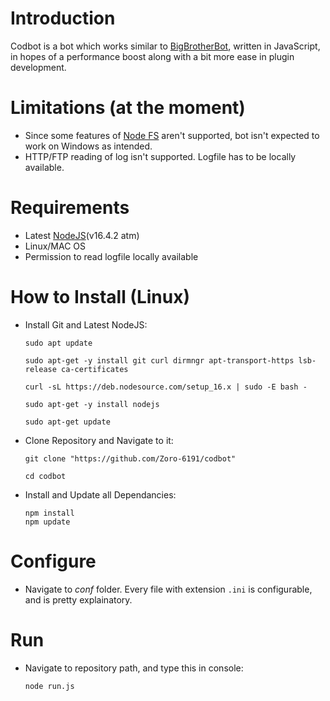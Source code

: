 # Introduction
Codbot is a bot which works similar to [BigBrotherBot](https://github.com/BigBrotherBot/big-brother-bot/), written in JavaScript, in hopes of a performance boost along with a bit more ease in plugin development.

# Limitations (at the moment)
- Since some features of [Node FS](https://nodejs.org/dist/latest-v14.x/docs/api/fs.html#fs_caveats) aren't supported, bot isn't expected to work on Windows as intended.
- HTTP/FTP reading of log isn't supported. Logfile has to be locally available.

# Requirements
- Latest [NodeJS](https://nodejs.org/en/)(v16.4.2 atm)
- Linux/MAC OS
- Permission to read logfile locally available

# How to Install (Linux)
- Install Git and Latest NodeJS:
    ```
    sudo apt update

    sudo apt-get -y install git curl dirmngr apt-transport-https lsb-release ca-certificates

    curl -sL https://deb.nodesource.com/setup_16.x | sudo -E bash -

    sudo apt-get -y install nodejs

    sudo apt-get update
    ```
- Clone Repository and Navigate to it:
    ```
    git clone "https://github.com/Zoro-6191/codbot"

    cd codbot
    ```
- Install and Update all Dependancies:
    ```
    npm install
    npm update
    ```

# Configure
- Navigate to _conf_ folder. Every file with extension `.ini` is configurable, and is pretty explainatory.

# Run
- Navigate to repository path, and type this in console:
    ```
    node run.js
    ```